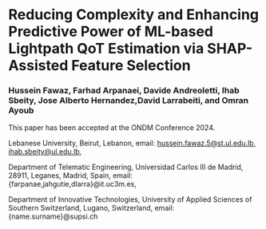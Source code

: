 # Reducing Complexity and Enhancing Predictive Power of ML-based Lightpath QoT Estimation via SHAP-Assisted Feature Selection

### Hussein Fawaz, Farhad Arpanaei, Davide Andreoletti, Ihab Sbeity, Jose Alberto Hernandez,David Larrabeiti, and Omran Ayoub

This paper has been accepted at the ONDM Conference 2024.

Lebanese University, Beirut, Lebanon, email: hussein.fawaz.5@st.ul.edu.lb, ihab.sbeity@ul.edu.lb,

Department of Telematic Engineering, Universidad Carlos III de Madrid, 28911, Leganes, Madrid, Spain, email: {farpanae,jahgutie,dlarra}@it.uc3m.es,

Department of Innovative Technologies, University of Applied Sciences of Southern Switzerland, Lugano, Switzerland, email: {name.surname}@supsi.ch

